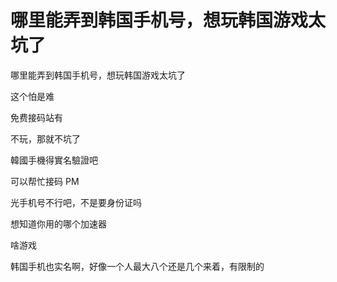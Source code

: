 # 哪里能弄到韩国手机号，想玩韩国游戏太坑了


哪里能弄到韩国手机号，想玩韩国游戏太坑了

这个怕是难

免费接码站有

不玩，那就不坑了

韓國手機得實名驗證吧

可以帮忙接码 PM<img src="static/image/smiley/default/lol.gif" smilieid="12" border="0" alt="" />

光手机号不行吧，不是要身份证吗

想知道你用的哪个加速器

啥游戏<img id="aimg_MJKVx" onclick="zoom(this, this.src, 0, 0, 0)" class="zoom" src="https://cdn.jsdelivr.net/gh/hishis/forum-master/public/images/patch.gif" onmouseover="img_onmouseoverfunc(this)" onload="thumbImg(this)" border="0" alt="" />

韩国手机也实名啊，好像一个人最大八个还是几个来着，有限制的
